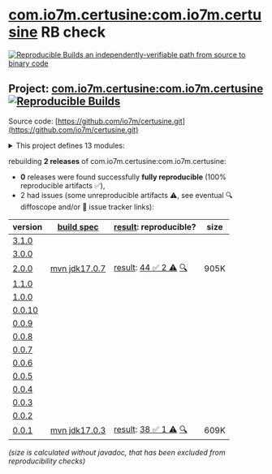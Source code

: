 [com.io7m.certusine:com.io7m.certusine](https://central.sonatype.com/artifact/com.io7m.certusine/com.io7m.certusine/versions) RB check
=======

[![Reproducible Builds](https://reproducible-builds.org/images/logos/rb.svg) an independently-verifiable path from source to binary code](https://reproducible-builds.org/)

## Project: [com.io7m.certusine:com.io7m.certusine](https://central.sonatype.com/artifact/com.io7m.certusine/com.io7m.certusine/versions) [![Reproducible Builds](https://img.shields.io/endpoint?url=https://raw.githubusercontent.com/jvm-repo-rebuild/reproducible-central/master/content/com/io7m/certusine/badge.json)](https://github.com/jvm-repo-rebuild/reproducible-central/blob/master/content/com/io7m/certusine/README.md)

Source code: [https://github.com/io7m/certusine.git](https://github.com/io7m/certusine.git)

<details><summary>This project defines 13 modules:</summary>

* [com.io7m.certusine:com.io7m.certusine](https://central.sonatype.com/artifact/com.io7m.certusine/com.io7m.certusine/overview)
* [com.io7m.certusine:com.io7m.certusine.api](https://central.sonatype.com/artifact/com.io7m.certusine/com.io7m.certusine.api/overview)
* [com.io7m.certusine:com.io7m.certusine.certstore.api](https://central.sonatype.com/artifact/com.io7m.certusine/com.io7m.certusine.certstore.api/overview)
* [com.io7m.certusine:com.io7m.certusine.cmdline](https://central.sonatype.com/artifact/com.io7m.certusine/com.io7m.certusine.cmdline/overview)
* [com.io7m.certusine:com.io7m.certusine.documentation](https://central.sonatype.com/artifact/com.io7m.certusine/com.io7m.certusine.documentation/overview)
* [com.io7m.certusine:com.io7m.certusine.etcd](https://central.sonatype.com/artifact/com.io7m.certusine/com.io7m.certusine.etcd/overview)
* [com.io7m.certusine:com.io7m.certusine.gandi](https://central.sonatype.com/artifact/com.io7m.certusine/com.io7m.certusine.gandi/overview)
* [com.io7m.certusine:com.io7m.certusine.grafana](https://central.sonatype.com/artifact/com.io7m.certusine/com.io7m.certusine.grafana/overview)
* [com.io7m.certusine:com.io7m.certusine.looseleaf](https://central.sonatype.com/artifact/com.io7m.certusine/com.io7m.certusine.looseleaf/overview)
* [com.io7m.certusine:com.io7m.certusine.oci](https://central.sonatype.com/artifact/com.io7m.certusine/com.io7m.certusine.oci/overview)
* [com.io7m.certusine:com.io7m.certusine.tests](https://central.sonatype.com/artifact/com.io7m.certusine/com.io7m.certusine.tests/overview)
* [com.io7m.certusine:com.io7m.certusine.vanilla](https://central.sonatype.com/artifact/com.io7m.certusine/com.io7m.certusine.vanilla/overview)
* [com.io7m.certusine:com.io7m.certusine.vultr](https://central.sonatype.com/artifact/com.io7m.certusine/com.io7m.certusine.vultr/overview)
</details>

rebuilding **2 releases** of com.io7m.certusine:com.io7m.certusine:
- **0** releases were found successfully **fully reproducible** (100% reproducible artifacts :white_check_mark:),
- 2 had issues (some unreproducible artifacts :warning:, see eventual :mag: diffoscope and/or :memo: issue tracker links):

| version | [build spec](/BUILDSPEC.md) | [result](https://reproducible-builds.org/docs/jvm/): reproducible? | size |
| -- | --------- | ------ | -- |
| [3.1.0](https://central.sonatype.com/artifact/com.io7m.certusine/com.io7m.certusine/3.1.0/pom) | | | |
| [3.0.0](https://central.sonatype.com/artifact/com.io7m.certusine/com.io7m.certusine/3.0.0/pom) | | | |
| [2.0.0](https://central.sonatype.com/artifact/com.io7m.certusine/com.io7m.certusine/2.0.0/pom) | [mvn jdk17.0.7](com.io7m.certusine-2.0.0.buildspec) | [result](com.io7m.certusine-2.0.0.buildinfo): [44 :white_check_mark:  2 :warning:](com.io7m.certusine-2.0.0.buildcompare) [:mag:](com.io7m.certusine-2.0.0.diffoscope) | 905K |
| [1.1.0](https://central.sonatype.com/artifact/com.io7m.certusine/com.io7m.certusine/1.1.0/pom) | | | |
| [1.0.0](https://central.sonatype.com/artifact/com.io7m.certusine/com.io7m.certusine/1.0.0/pom) | | | |
| [0.0.10](https://central.sonatype.com/artifact/com.io7m.certusine/com.io7m.certusine/0.0.10/pom) | | | |
| [0.0.9](https://central.sonatype.com/artifact/com.io7m.certusine/com.io7m.certusine/0.0.9/pom) | | | |
| [0.0.8](https://central.sonatype.com/artifact/com.io7m.certusine/com.io7m.certusine/0.0.8/pom) | | | |
| [0.0.7](https://central.sonatype.com/artifact/com.io7m.certusine/com.io7m.certusine/0.0.7/pom) | | | |
| [0.0.6](https://central.sonatype.com/artifact/com.io7m.certusine/com.io7m.certusine/0.0.6/pom) | | | |
| [0.0.5](https://central.sonatype.com/artifact/com.io7m.certusine/com.io7m.certusine/0.0.5/pom) | | | |
| [0.0.4](https://central.sonatype.com/artifact/com.io7m.certusine/com.io7m.certusine/0.0.4/pom) | | | |
| [0.0.3](https://central.sonatype.com/artifact/com.io7m.certusine/com.io7m.certusine/0.0.3/pom) | | | |
| [0.0.2](https://central.sonatype.com/artifact/com.io7m.certusine/com.io7m.certusine/0.0.2/pom) | | | |
| [0.0.1](https://central.sonatype.com/artifact/com.io7m.certusine/com.io7m.certusine/0.0.1/pom) | [mvn jdk17.0.3](com.io7m.certusine-0.0.1.buildspec) | [result](com.io7m.certusine-0.0.1.buildinfo): [38 :white_check_mark:  1 :warning:](com.io7m.certusine-0.0.1.buildcompare) [:mag:](com.io7m.certusine-0.0.1.diffoscope) | 609K |

<i>(size is calculated without javadoc, that has been excluded from reproducibility checks)</i>

